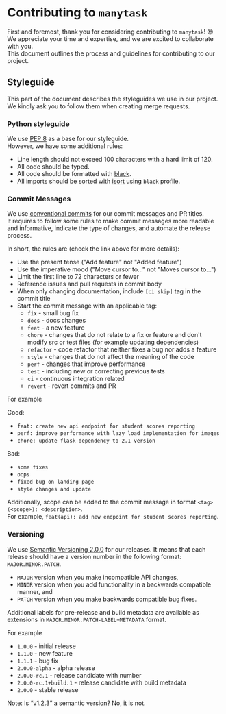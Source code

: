 # Contributing to `manytask` 

First and foremost, thank you for considering contributing to `manytask`! 😍  
We appreciate your time and expertise, and we are excited to collaborate with you.  
This document outlines the process and guidelines for contributing to our project.


## Styleguide

This part of the document describes the styleguides we use in our project. We kindly ask you to follow them when creating merge requests.

### Python styleguide

We use [PEP 8](https://www.python.org/dev/peps/pep-0008/) as a base for our styleguide.  
However, we have some additional rules:
* Line length should not exceed 100 characters with a hard limit of 120.
* All code should be typed.
* All code should be formatted with [black](https://pypi.org/project/black/).
* All imports should be sorted with [isort](https://pypi.org/project/isort/) using `black` profile.


### Commit Messages

We use [conventional commits](https://www.conventionalcommits.org/en/v1.0.0/) for our commit messages and PR titles.  
It requires to follow some rules to make commit messages more readable and informative, indicate the type of changes, and automate the release process.

In short, the rules are (check the link above for more details):
* Use the present tense ("Add feature" not "Added feature")
* Use the imperative mood ("Move cursor to..." not "Moves cursor to...")
* Limit the first line to 72 characters or fewer
* Reference issues and pull requests in commit body
* When only changing documentation, include `[ci skip]` tag in the commit title
* Start the commit message with an applicable tag:
    * `fix` - small bug fix
    * `docs` - docs changes 
    * `feat` - a new feature 
    * `chore` - changes that do not relate to a fix or feature and don't modify src or test files (for example updating dependencies) 
    * `refactor` - code refactor that neither fixes a bug nor adds a feature
    * `style` - changes that do not affect the meaning of the code
    * `perf` - changes that improve performance
    * `test` - including new or correcting previous tests
    * `ci` - continuous integration related
    * `revert` - revert commits and PR

For example  

Good:
* `feat: create new api endpoint for student scores reporting`
* `perf: improve performance with lazy load implementation for images`
* `chore: update flask dependency to 2.1 version`

Bad:
* `some fixes`
* `oops`
* `fixed bug on landing page`
* `style changes and update`

Additionally, scope can be added to the commit message in format `<tag>(<scope>): <description>`.  
For example, `feat(api): add new endpoint for student scores reporting`.


### Versioning

We use [Semantic Versioning 2.0.0](https://semver.org/) for our releases.
It means that each release should have a version number in the following format: `MAJOR.MINOR.PATCH`.

* `MAJOR` version when you make incompatible API changes,
* `MINOR` version when you add functionality in a backwards compatible manner, and
* `PATCH` version when you make backwards compatible bug fixes.

Additional labels for pre-release and build metadata are available as extensions in `MAJOR.MINOR.PATCH-LABEL+METADATA` format.

For example

* `1.0.0` - initial release
* `1.1.0` - new feature
* `1.1.1` - bug fix
* `2.0.0-alpha` - alpha release
* `2.0.0-rc.1` - release candidate with number
* `2.0.0-rc.1+build.1` - release candidate with build metadata
* `2.0.0` - stable release


Note: Is “v1.2.3” a semantic version? No, it is not.

